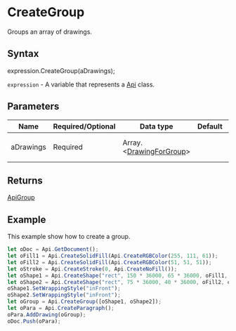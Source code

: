 # CreateGroup

Groups an array of drawings.

## Syntax

expression.CreateGroup(aDrawings);

`expression` - A variable that represents a [Api](../Api.md) class.

## Parameters

| **Name** | **Required/Optional** | **Data type** | **Default** | **Description** |
| ------------- | ------------- | ------------- | ------------- | ------------- |
| aDrawings | Required | Array.<[DrawingForGroup](../../Enumeration/DrawingForGroup.md)> |  | array of drawings to group |

## Returns

[ApiGroup](../../ApiGroup/ApiGroup.md)

## Example

This example show how to create a group.

```javascript
let oDoc = Api.GetDocument();
let oFill1 = Api.CreateSolidFill(Api.CreateRGBColor(255, 111, 61));
let oFill2 = Api.CreateSolidFill(Api.CreateRGBColor(51, 51, 51));
let oStroke = Api.CreateStroke(0, Api.CreateNoFill());
let oShape1 = Api.CreateShape("rect", 150 * 36000, 65 * 36000, oFill1, oStroke);
let oShape2 = Api.CreateShape("rect", 75 * 36000, 40 * 36000, oFill2, oStroke);
oShape1.SetWrappingStyle("inFront");
oShape2.SetWrappingStyle("inFront");
let oGroup = Api.CreateGroup([oShape1, oShape2]);
let oPara = Api.CreateParagraph();
oPara.AddDrawing(oGroup);
oDoc.Push(oPara);
```
